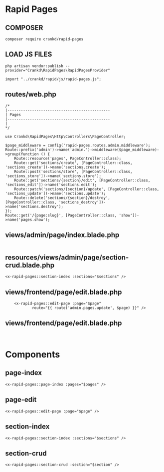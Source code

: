 # Rapid Pages

## COMPOSER

```
composer require crankd/rapid-pages
```

## LOAD JS FILES

```
php artisan vendor:publish --provider="Crankd\RapidPages\RapidPagesProvider"
```

```
import "../crankd/rapid/js/rapid-pages.js";
```

## routes/web.php

```
/*
|----------------------------------------------
| Pages
|----------------------------------------------
|
*/

use Crankd\RapidPages\Http\Controllers\PageController;

$page_middleware = config('rapid-pages.routes.admin.middleware');
Route::prefix('admin')->name('admin.')->middleware($page_middleware)->group(function () {
    Route::resource('pages', PageController::class);
    Route::get('sections/create', [PageController::class, 'sections_create'])->name('sections.create');
    Route::post('sections/store', [PageController::class, 'sections_store'])->name('sections.store');
    Route::get('sections/{section}/edit', [PageController::class, 'sections_edit'])->name('sections.edit');
    Route::patch('sections/{section}/update', [PageController::class, 'sections_update'])->name('sections.update');
    Route::delete('sections/{section}/destroy', [PageController::class, 'sections_destroy'])->name('sections.destroy');
});
Route::get('/{page:slug}', [PageController::class, 'show'])->name('pages.show');

```

## views/admin/page/index.blade.php

```

```

## resources/views/admin/page/section-crud.blade.php

```
<x-rapid-pages::section-index :sections="$sections" />
```

## views/frontend/page/edit.blade.php

```
	<x-rapid-pages::edit-page :page="$page"
			route="{{ route('admin.pages.update', $page) }}" />

```

## views/frontend/page/edit.blade.php

```


```

# Components

## page-index

```
<x-rapid-pages::page-index :pages="$pages" />
```

## page-edit

```
<x-rapid-pages::edit-page :page="$page" />
```

## section-index

```
<x-rapid-pages::section-index :sections="$sections" />
```



## section-crud

```
<x-rapid-pages::section-crud :section="$section" />
```

